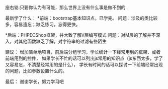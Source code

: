 座右铭:只要你认为有可能，那么世界上没有什么事是做不到的

最新学了什么：
*前端：bootstrap基本知识点，已学完。
问题：涉及的类比较多，容易遗忘；缺乏练习，忘得更快。

*后端：PHPECShop框架，并大致了解V层编写模式
问题：对M层的了解并不深入，对其他函数缺乏了解，对字符串的过滤有些陌生



建议：
增加简单地项目，前后端分组学习，学长统计一下经常用到的框架、或者前端用到的控件，
如果学长不忙的话可以列出js常用的知识点（js东西太多，学了又容易忘，不清楚经常用的是什么），
学长有时间的话可以探讨一下前端经常出现的问题，比如参数设置什么的。


最后：
谢谢学长，努力学习吧
